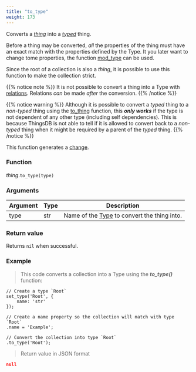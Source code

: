 ```yaml
---
title: "to_type"
weight: 173
---
```


Converts a *[thing](../../thing)* into a *[typed](../../typed)* thing.

Before a thing may be converted, *all* the properties of the thing must have an exact match with the properties defined by the Type.
It you later want to change tome properties, the function [mod_type](../../../collection-api/mod_type) can be used.

Since the root of a collection is also a *thing*, it is possible to use this function to make the collection strict.

{{% notice note %}}
It is not possible to convert a thing into a Type with [relations](../../../collection-api/mod_type/rel). Relations *can* be made *after* the conversion.
{{% /notice %}}

{{% notice warning %}}
Although it is possible to convert a *typed* thing to a *non-typed* thing using the [to_thing](../../typed/to_thing) function, this ***only works*** if the type is not dependent of any other type (including self dependencies). This is because ThingsDB is not able to tell if it is allowed to convert back to a *non-typed* thing when it might be required by a parent of the *typed* thing.
{{% /notice %}}

This function generates a [change](../../../overview/changes).

### Function

*thing*.`to_type(type)`

### Arguments

Argument | Type | Description
-------- | ---- | -----------
type | str | Name of the [Type](../../../overview/type) to convert the thing into.

### Return value

Returns `nil` when successful.

### Example

> This code converts a collection into a Type using the ***to_type()*** function:

```thingsdb,json_response
// Create a type `Root`
set_type('Root', {
    name: 'str'
});

// Create a name property so the collection will match with type `Root`
.name = 'Example';

// Convert the collection into type `Root`
.to_type('Root');
```

> Return value in JSON format

```json
null
```
